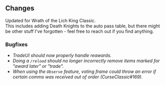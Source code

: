 ## Changes

Updated for Wrath of the Lich King Classic.  
This includes adding Death Knights to the auto pass table, but there might be other stuff I've forgotten - feel free to reach out if you find anything.

### Bugfixes

* *TradeUI should now properly handle reawards.*
* *Doing a `/reload` should no longer incorrectly remove items marked for "award later" or "trade".*
* *When using the `Observe` feature, voting frame could throw an error if certain comms was received out of order (CurseClassic#169).*
